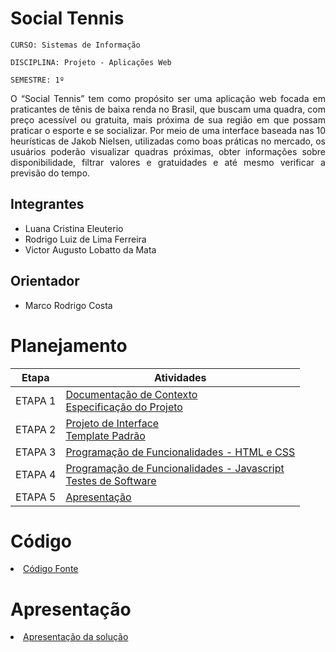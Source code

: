 <div align="justify">

# Social Tennis

`CURSO: Sistemas de Informação`

`DISCIPLINA: Projeto - Aplicações Web`

`SEMESTRE: 1º`

O “Social Tennis” tem como propósito ser uma aplicação web focada em praticantes de tênis de baixa renda no Brasil, que buscam uma quadra, com preço acessível ou gratuita, mais próxima de sua região em que possam praticar o esporte e se socializar. Por meio de uma interface baseada nas 10 heurísticas de Jakob Nielsen, utilizadas como boas práticas no mercado, os usuários poderão visualizar quadras próximas, obter informações sobre disponibilidade, filtrar valores e gratuidades e até mesmo verificar a previsão do tempo. 

## Integrantes

* Luana Cristina Eleuterio
* Rodrigo Luiz de Lima Ferreira
* Victor Augusto Lobatto da Mata

## Orientador

* Marco Rodrigo Costa

# Planejamento

| Etapa         | Atividades |
|  :----:   | ----------- |
| ETAPA 1         |[Documentação de Contexto](docs/context.md) <br> [Especificação do Projeto](docs/especification.md) |
| ETAPA 2         |[Projeto de Interface](docs/interface.md) <br> [Template Padrão](docs/template.md) |
| ETAPA 3         |[Programação de Funcionalidades - HTML e CSS](docs/development.md) |
| ETAPA 4        |[Programação de Funcionalidades - Javascript](docs/development.md) <br> [Testes de Software ](docs/tests.md) |
| ETAPA 5         | [Apresentação](presentation/README.md) |

# Código

<li><a href="src/README.md"> Código Fonte</a></li>

# Apresentação

<li><a href="presentation/README.md"> Apresentação da solução</a></li>
</div>
